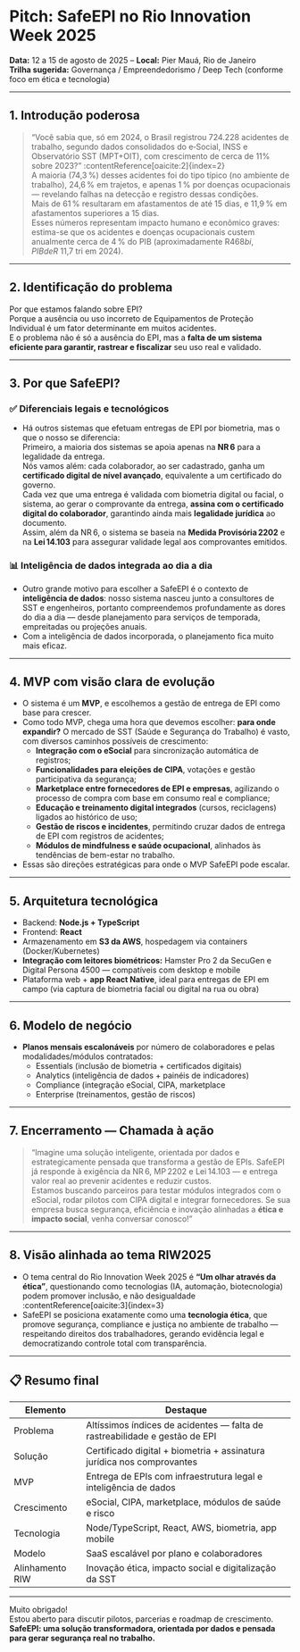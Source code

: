 # Pitch: SafeEPI no Rio Innovation Week 2025  
**Data:** 12 a 15 de agosto de 2025 – **Local:** Pier Mauá, Rio de Janeiro  
**Trilha sugerida:** Governança / Empreendedorismo / Deep Tech (conforme foco em ética e tecnologia)  

---

## 1. Introdução poderosa  
> “Você sabia que, só em 2024, o Brasil registrou 724.228 acidentes de trabalho, segundo dados consolidados do e‑Social, INSS e Observatório SST (MPT+OIT), com crescimento de cerca de 11% sobre 2023?” :contentReference[oaicite:2]{index=2}  
A maioria (74,3 %) desses acidentes foi do tipo típico (no ambiente de trabalho), 24,6 % em trajetos, e apenas 1 % por doenças ocupacionais — revelando falhas na detecção e registro dessas condições.  
Mais de 61 % resultaram em afastamentos de até 15 dias, e 11,9 % em afastamentos superiores a 15 dias.  
Esses números representam impacto humano e econômico graves: estima-se que os acidentes e doenças ocupacionais custem anualmente cerca de 4 % do PIB (aproximadamente R$ 468 bi, PIB de R$ 11,7 tri em 2024).

---

## 2. Identificação do problema  
Por que estamos falando sobre EPI?  
Porque a ausência ou uso incorreto de Equipamentos de Proteção Individual é um fator determinante em muitos acidentes.  
E o problema não é só a ausência do EPI, mas a **falta de um sistema eficiente para garantir, rastrear e fiscalizar** seu uso real e validado.

---

## 3. Por que SafeEPI?  
### ✅ Diferenciais legais e tecnológicos  
- Há outros sistemas que efetuam entregas de EPI por biometria, mas o que o nosso se diferencia:  
  Primeiro, a maioria dos sistemas se apoia apenas na **NR 6** para a legalidade da entrega.  
  Nós vamos além: cada colaborador, ao ser cadastrado, ganha um **certificado digital de nível avançado**, equivalente a um certificado do governo.  
  Cada vez que uma entrega é validada com biometria digital ou facial, o sistema, ao gerar o comprovante da entrega, **assina com o certificado digital do colaborador**, garantindo ainda mais **legalidade jurídica** ao documento.  
  Assim, além da NR 6, o sistema se baseia na **Medida Provisória 2202** e na **Lei 14.103** para assegurar validade legal aos comprovantes emitidos.

### 📊 Inteligência de dados integrada ao dia a dia  
- Outro grande motivo para escolher a SafeEPI é o contexto de **inteligência de dados**: nosso sistema nasceu junto a consultores de SST e engenheiros, portanto compreendemos profundamente as dores do dia a dia — desde planejamento para serviços de temporada, empreitadas ou projeções anuais.  
- Com a inteligência de dados incorporada, o planejamento fica muito mais eficaz.

---

## 4. MVP com visão clara de evolução  
- O sistema é um **MVP**, e escolhemos a gestão de entrega de EPI como base para crescer.  
- Como todo MVP, chega uma hora que devemos escolher: **para onde expandir?** O mercado de SST (Saúde e Segurança do Trabalho) é vasto, com diversos caminhos possíveis de crescimento:  
  - **Integração com o eSocial** para sincronização automática de registros;  
  - **Funcionalidades para eleições de CIPA**, votações e gestão participativa da segurança;  
  - **Marketplace entre fornecedores de EPI e empresas**, agilizando o processo de compra com base em consumo real e compliance;  
  - **Educação e treinamento digital integrados** (cursos, reciclagens) ligados ao histórico de uso;  
  - **Gestão de riscos e incidentes**, permitindo cruzar dados de entrega de EPI com registros de acidentes;  
  - **Módulos de mindfulness e saúde ocupacional**, alinhados às tendências de bem-estar no trabalho.  
- Essas são direções estratégicas para onde o MVP SafeEPI pode escalar.

---

## 5. Arquitetura tecnológica  
- Backend: **Node.js + TypeScript**  
- Frontend: **React**  
- Armazenamento em **S3 da AWS**, hospedagem via containers (Docker/Kubernetes)  
- **Integração com leitores biométricos:** Hamster Pro 2 da SecuGen e Digital Persona 4500 — compatíveis com desktop e mobile  
- Plataforma web + **app React Native**, ideal para entregas de EPI em campo (via captura de biometria facial ou digital na rua ou obra)  

---

## 6. Modelo de negócio  
- **Planos mensais escalonáveis** por número de colaboradores e pelas modalidades/módulos contratados:  
  - Essentials (inclusão de biometria + certificados digitais)  
  - Analytics (inteligência de dados + painéis de indicadores)  
  - Compliance (integração eSocial, CIPA, marketplace  
  - Enterprise (treinamentos, gestão de riscos)  

---

## 7. Encerramento — Chamada à ação  
> “Imagine uma solução inteligente, orientada por dados e estrategicamente pensada que transforma a gestão de EPIs. SafeEPI já responde à exigência da NR 6, MP 2202 e Lei 14.103 — e entrega valor real ao prevenir acidentes e reduzir custos.  
Estamos buscando parceiros para testar módulos integrados com o eSocial, rodar pilotos com CIPA digital e integrar fornecedores. Se sua empresa busca segurança, eficiência e inovação alinhadas a **ética e impacto social**, venha conversar conosco!”

---

## 8. Visão alinhada ao tema RIW2025  
- O tema central do Rio Innovation Week 2025 é **“Um olhar através da ética”**, questionando como tecnologias (IA, automação, biotecnologia) podem promover inclusão, e não desigualdade :contentReference[oaicite:3]{index=3}  
- SafeEPI se posiciona exatamente como uma **tecnologia ética**, que promove segurança, compliance e justiça no ambiente de trabalho — respeitando direitos dos trabalhadores, gerando evidência legal e democratizando controle total com transparência.

---

## 📋 Resumo final  
| Elemento        | Destaque                                                                 |
|----------------|--------------------------------------------------------------------------|
| Problema       | Altíssimos índices de acidentes — falta de rastreabilidade e gestão de EPI |
| Solução        | Certificado digital + biometria + assinatura jurídica nos comprovantes     |
| MVP            | Entrega de EPIs com infraestrutura legal e inteligência de dados          |
| Crescimento    | eSocial, CIPA, marketplace, módulos de saúde e risco                      |
| Tecnologia     | Node/TypeScript, React, AWS, biometria, app mobile                       |
| Modelo         | SaaS escalável por plano e colaboradores                                  |
| Alinhamento RIW| Inovação ética, impacto social e digitalização da SST                     |

---

Muito obrigado!  
Estou aberto para discutir pilotos, parcerias e roadmap de crescimento.  
**SafeEPI: uma solução transformadora, orientada por dados e pensada para gerar segurança real no trabalho.**
